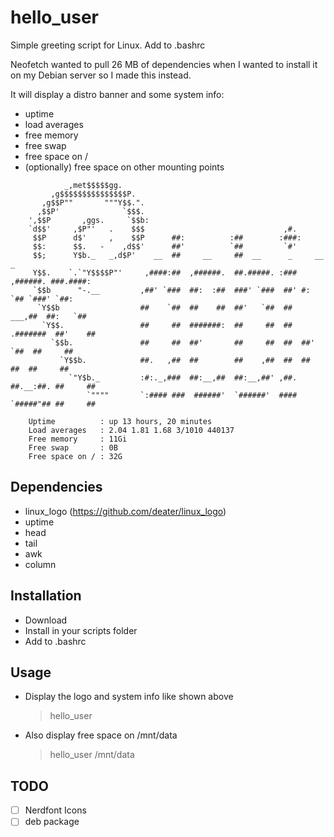 # hello_user
Simple greeting script for Linux. Add to .bashrc

Neofetch wanted to pull 26 MB of dependencies when I wanted to install it on my Debian server so I made this instead.

It will display a distro banner and some system info:
- uptime
- load averages
- free memory
- free swap
- free space on /
- (optionally) free space on other mounting points

```
            _,met$$$$$gg.
         ,g$$$$$$$$$$$$$$$P.
       ,g$$P""       """Y$$.".
      ,$$P'              `$$$.
    ',$$P       ,ggs.     `$$b:
    `d$$'     ,$P"'   .    $$$                               ,#.
     $$P      d$'     ,    $$P      ##:          :##        :###:
     $$:      $$.   -    ,d$$'      ##'          `##         `#'
     $$;      Y$b._   _,d$P'    __  ##     __     ##  __      _     __          _
     Y$$.    `.`"Y$$$$P"'     ,####:##  ,######.  ##.#####. :### ,######. ###.####:
     `$$b      "-.__         ,##' `###  ##:  :##  ###' `###  ##' #:   `## `###' `##:
      `Y$$b                  ##    `##  ##    ##  ##'   `##  ##    ___,##  ##:   `##
       `Y$$.                 ##     ##  #######:  ##     ##  ##  .#######  ##'    ##
         `$$b.               ##     ##  ##'       ##     ##  ##  ##'  `##  ##     ##
           `Y$$b.            ##.   ,##  ##        ##    ,##  ##  ##    ##  ##     ##
             `"Y$b._         :#:._,###  ##:__,##  ##:__,##' ,##. ##.__:##. ##     ##
                 `""""       `:#### ###  ######'  `######'  #### `#####"## ##     ##

    Uptime          : up 13 hours, 20 minutes
    Load averages   : 2.04 1.81 1.68 3/1010 440137
    Free memory     : 11Gi
    Free swap       : 0B
    Free space on / : 32G
```

## Dependencies
- linux_logo (https://github.com/deater/linux_logo)
- uptime
- head
- tail
- awk
- column

## Installation
- Download
- Install in your scripts folder
- Add to .bashrc

## Usage

- Display the logo and system info like shown above
    > hello_user

- Also display free space on /mnt/data
    > hello_user /mnt/data

## TODO
- [ ] Nerdfont Icons
- [ ] deb package